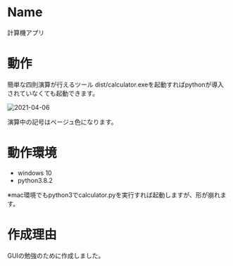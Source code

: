 # Name
 
計算機アプリ
 
# 動作
 
簡単な四則演算が行えるツール
dist/calculator.exeを起動すればpythonが導入されていなくても起動できます。

![2021-04-06](https://user-images.githubusercontent.com/67570383/113610345-f0d25680-9687-11eb-8dd8-5a283b71ddc1.png)

演算中の記号はベージュ色になります。


# 動作環境
 
* windows 10
* python3.8.2

※mac環境でもpython3でcalculator.pyを実行すれば起動しますが、形が崩れます。
 
# 作成理由
 
GUIの勉強のために作成しました。
